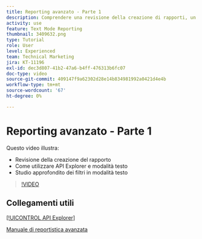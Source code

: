 ```yaml
---
title: Reporting avanzato - Parte 1
description: Comprendere una revisione della creazione di rapporti, un’introduzione alla [!UICONTROL API Explorer] e modalità testo e uno studio approfondito dei filtri in modalità testo.
activity: use
feature: Text Mode Reporting
thumbnail: 3409632.png
type: Tutorial
role: User
level: Experienced
team: Technical Marketing
jira: KT-11196
exl-id: dec3d807-41b2-47a6-b4ff-476313b6fc07
doc-type: video
source-git-commit: 409147f9a62302d28e14b834981992a0421d4e4b
workflow-type: tm+mt
source-wordcount: '67'
ht-degree: 0%

---
```


# Reporting avanzato - Parte 1

Questo video illustra:

* Revisione della creazione del rapporto
* Come utilizzare API Explorer e modalità testo
* Studio approfondito dei filtri in modalità testo

>[!VIDEO](https://video.tv.adobe.com/v/3409632/?quality=12&learn=on)

## Collegamenti utili

[[!UICONTROL API Explorer]](https://developer.adobe.com/workfront/api-explorer/)

[Manuale di reportistica avanzata](/help/assets/advanced-reporting-manual.pdf)
